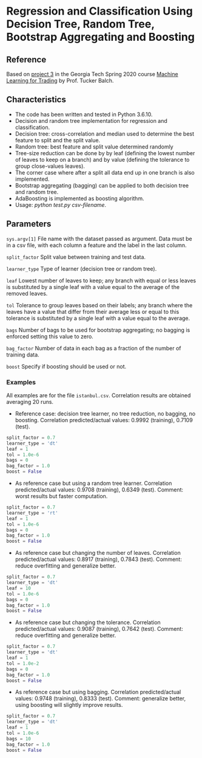 
# Regression and Classification Using Decision Tree, Random Tree, Bootstrap Aggregating and Boosting

## Reference

Based on [project 3](http://quantsoftware.gatech.edu/Spring_2020_Project_3:_Assess_Learners) in the Georgia Tech Spring 2020 course [Machine Learning for Trading](http://quantsoftware.gatech.edu/CS7646_Spring_2020) by Prof. Tucker Balch.

## Characteristics

- The code has been written and tested in Python 3.6.10.
- Decision and random tree implementation for regression and classification.
- Decision tree: cross-correlation and median used to determine the best feature to split and the split value.
- Random tree: best feature and split value determined randomly
- Tree-size reduction can be done by by leaf (defining the lowest number of leaves to keep on a branch) and by value (defining the tolerance to group close-values leaves).
- The corner case where after a split all data end up in one branch is also implemented.
- Bootstrap aggregating (bagging) can be applied to both decision tree and random tree.
- AdaBoosting is implemented as boosting algorithm.
- Usage: *python test.py csv-filename*.

## Parameters

`sys.argv[1]` File name with the dataset passed as argument. Data must be in a csv file, with each column a feature and the label in the last column.

`split_factor` Split value between training and test data.

`learner_type` Type of learner (decision tree or random tree).

`leaf` Lowest number of leaves to keep; any branch with equal or less leaves is substituted by a single leaf with a value equal to the average of the removed leaves.

`tol` Tolerance to group leaves based on their labels; any branch where the leaves have a value that differ from their average less or equal to this tolerance is substituted by a single leaf with a value equal to the average.

`bags` Number of bags to be used for bootstrap aggregating; no bagging is enforced setting this value to zero.

`bag_factor` Number of data in each bag as a fraction of the number of training data.

`boost` Specify if boosting should be used or not.

### Examples

All examples are for the file `istanbul.csv`. Correlation results are obtained averaging 20 runs.

- Reference case: decision tree learner, no tree reduction, no bagging, no boosting. Correlation predicted/actual values: 0.9992 (training), 0.7109 (test).

```python
split_factor = 0.7
learner_type = 'dt'
leaf = 1
tol = 1.0e-6
bags = 0
bag_factor = 1.0
boost = False
```

- As reference case but using a random tree learner. Correlation predicted/actual values: 0.9708 (training), 0.6349 (test). Comment: worst results but faster computation.

```python
split_factor = 0.7
learner_type = 'rt'
leaf = 1
tol = 1.0e-6
bags = 0
bag_factor = 1.0
boost = False
```

- As reference case but changing the number of leaves. Correlation predicted/actual values: 0.8917 (training), 0.7843 (test). Comment: reduce overfitting and generalize better.

```python
split_factor = 0.7
learner_type = 'dt'
leaf = 10
tol = 1.0e-6
bags = 0
bag_factor = 1.0
boost = False
```

- As reference case but changing the tolerance. Correlation predicted/actual values: 0.9087 (training), 0.7642 (test). Comment: reduce overfitting and generalize better.

```python
split_factor = 0.7
learner_type = 'dt'
leaf = 1
tol = 1.0e-2
bags = 0
bag_factor = 1.0
boost = False
```

- As reference case but using bagging. Correlation predicted/actual values: 0.9748 (training), 0.8333 (test). Comment: generalize better, using boosting will slightly improve results.

```python
split_factor = 0.7
learner_type = 'dt'
leaf = 1
tol = 1.0e-6
bags = 10
bag_factor = 1.0
boost = False
```
